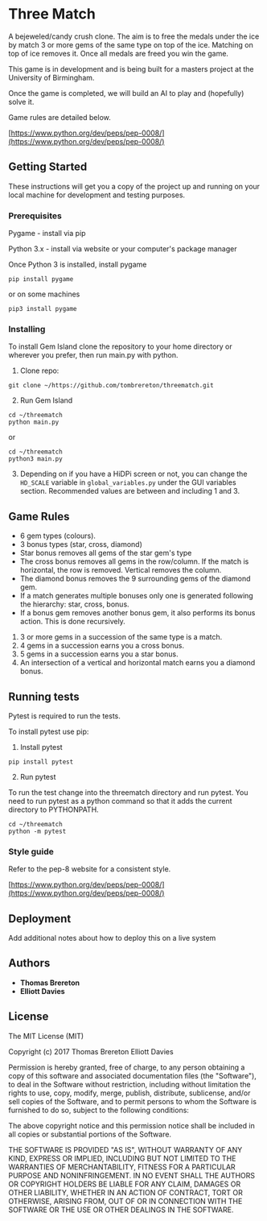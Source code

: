 # Three Match

A bejeweled/candy crush clone. The aim is to free the medals under the ice by match 3 or more gems of the 
same type on top of the ice. Matching on top of ice removes it. Once all medals are freed you win the game.

This game is in development and is being built for a masters project at the University of Birmingham.

Once the game is completed, we will build an AI to play and (hopefully) solve it.

Game rules are detailed below.

[https://www.python.org/dev/peps/pep-0008/](https://www.python.org/dev/peps/pep-0008/)

## Getting Started

These instructions will get you a copy of the project up and running on your local machine for development and testing purposes. 

### Prerequisites

Pygame - install via pip

Python 3.x - install via website or your computer's package manager

Once Python 3 is installed, install pygame
```
pip install pygame
```

or on some machines
```
pip3 install pygame
```

### Installing

To install Gem Island clone the repository to your home directory or wherever you prefer, then run main.py with python.

1. Clone repo: 
```
git clone ~/https://github.com/tombrereton/threematch.git
```

2. Run Gem Island
```
cd ~/threematch
python main.py
```
or
```
cd ~/threematch
python3 main.py
```

3. Depending on if you have a HiDPi screen or not, you can change the `HD_SCALE` variable
in `global_variables.py` under the GUI variables section. Recommended values are between and including 1 and 3.

## Game Rules

* 6 gem types (colours).
* 3 bonus types (star, cross, diamond)
* Star bonus removes all gems of the star gem's type
* The cross bonus removes all gems in the row/column. If the match is horizontal, the row is removed. Vertical 
removes the column.
* The diamond bonus removes the 9 surrounding gems of the diamond gem.
* If a match generates multiple bonuses only one is generated following the hierarchy: star, cross, bonus.
* If a bonus gem removes another bonus gem, it also performs its bonus action. This is done recursively.

1. 3 or more gems in a succession of the same type is a match.
2. 4 gems in a succession earns you a cross bonus.
3. 5 gems in a succession earns you a star bonus.
4. An intersection of a vertical and horizontal match earns you a diamond bonus.

## Running tests

Pytest is required to run the tests.
 
To install pytest use pip:

1. Install pytest
```
pip install pytest
```

2. Run pytest 

To run the test change into the threematch directory and run pytest.
You need to run pytest as a python command so that it adds the current directory to PYTHONPATH.
```
cd ~/threematch
python -m pytest
```

### Style guide

Refer to the pep-8 website for a consistent style.

[https://www.python.org/dev/peps/pep-0008/](https://www.python.org/dev/peps/pep-0008/)

## Deployment

Add additional notes about how to deploy this on a live system

## Authors

* **Thomas Brereton** 
* **Elliott Davies**

## License

The MIT License (MIT)

Copyright (c) 2017 Thomas Brereton Elliott Davies

Permission is hereby granted, free of charge, to any person obtaining a copy of this software and associated documentation files (the "Software"), to deal in the Software without restriction, including without limitation the rights to use, copy, modify, merge, publish, distribute, sublicense, and/or sell copies of the Software, and to permit persons to whom the Software is furnished to do so, subject to the following conditions:

The above copyright notice and this permission notice shall be included in all copies or substantial portions of the Software.

THE SOFTWARE IS PROVIDED "AS IS", WITHOUT WARRANTY OF ANY KIND, EXPRESS OR IMPLIED, INCLUDING BUT NOT LIMITED TO THE WARRANTIES OF MERCHANTABILITY, FITNESS FOR A PARTICULAR PURPOSE AND NONINFRINGEMENT. IN NO EVENT SHALL THE AUTHORS OR COPYRIGHT HOLDERS BE LIABLE FOR ANY CLAIM, DAMAGES OR OTHER LIABILITY, WHETHER IN AN ACTION OF CONTRACT, TORT OR OTHERWISE, ARISING FROM, OUT OF OR IN CONNECTION WITH THE SOFTWARE OR THE USE OR OTHER DEALINGS IN THE SOFTWARE.

